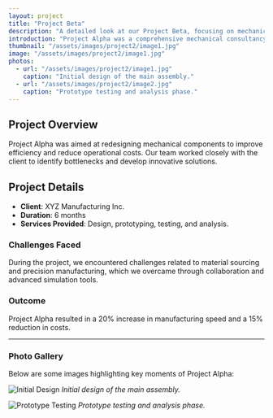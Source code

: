 ```yaml
---
layout: project
title: "Project Beta"
description: "A detailed look at our Project Beta, focusing on mechanical design and analysis."
introduction: "Project Alpha was a comprehensive mechanical consultancy project where we provided end-to-end solutions for our client, enhancing their manufacturing processes."
thumbnail: "/assets/images/project2/image1.jpg"
image: "/assets/images/project2/image1.jpg"
photos:
  - url: "/assets/images/project2/image1.jpg"
    caption: "Initial design of the main assembly."
  - url: "/assets/images/project2/image2.jpg"
    caption: "Prototype testing and analysis phase."
---
```


## Project Overview
Project Alpha was aimed at redesigning mechanical components to improve efficiency and reduce operational costs. Our team worked closely with the client to identify bottlenecks and develop innovative solutions.

## Project Details
- **Client**: XYZ Manufacturing Inc.
- **Duration**: 6 months
- **Services Provided**: Design, prototyping, testing, and analysis.

### Challenges Faced
During the project, we encountered challenges related to material sourcing and precision manufacturing, which we overcame through collaboration and advanced simulation tools.

### Outcome
Project Alpha resulted in a 20% increase in manufacturing speed and a 15% reduction in costs.

---

### Photo Gallery
Below are some images highlighting key moments of Project Alpha:

![Initial Design](image1.jpg)
*Initial design of the main assembly.*

![Prototype Testing](image2.jpg)
*Prototype testing and analysis phase.*
